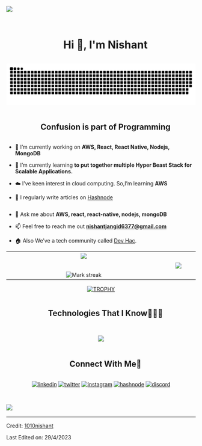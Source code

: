   <!--horizontal divider(gradiant)-->
<img src="https://user-images.githubusercontent.com/73097560/115834477-dbab4500-a447-11eb-908a-139a6edaec5c.gif"><div class="google-auto-placed ap_container" style="width: 100%; height: auto; clear: both; text-align: center;"><ins data-ad-format="auto" class="adsbygoogle adsbygoogle-noablate" data-ad-client="ca-pub-5867915342436534" data-adsbygoogle-status="done" style="display: block; margin: auto; background-color: transparent; height: 0px;" data-ad-status="unfilled"><div id="aswift_3_host" style="border: none; height: 0px; width: 1150px; margin: 0px; padding: 0px; position: relative; visibility: visible; background-color: transparent; display: inline-block; overflow: hidden; opacity: 0;"><iframe id="aswift_3" name="aswift_3" browsingtopics="true" style="left: 0px; position: absolute; top: 0px; border: 0px; width: 1150px; height: 0px; min-height: auto; max-height: none; min-width: auto; max-width: none;" sandbox="allow-forms allow-popups allow-popups-to-escape-sandbox allow-same-origin allow-scripts allow-top-navigation-by-user-activation" width="1150" height="0" frameborder="0" marginwidth="0" marginheight="0" vspace="0" hspace="0" allowtransparency="true" scrolling="no" allow="attribution-reporting; run-ad-auction" src="https://googleads.g.doubleclick.net/pagead/ads?client=ca-pub-5867915342436534&amp;output=html&amp;h=280&amp;adk=196223603&amp;adf=1479443332&amp;w=1150&amp;abgtt=6&amp;fwrn=4&amp;fwrnh=100&amp;lmt=1752981605&amp;num_ads=1&amp;rafmt=1&amp;armr=3&amp;sem=mc&amp;pwprc=3343622871&amp;ad_type=text_image&amp;format=1150x280&amp;url=https%3A%2F%2Fgithubprofile.com%2Ftemplates%2F1010nishant&amp;fwr=0&amp;pra=3&amp;rh=200&amp;rw=1150&amp;rpe=1&amp;resp_fmts=3&amp;wgl=1&amp;fa=27&amp;uach=WyJXaW5kb3dzIiwiMTkuMC4wIiwieDg2IiwiIiwiMTM4LjAuNzIwNC4xNTgiLG51bGwsMCxudWxsLCI2NCIsW1siTm90KUE7QnJhbmQiLCI4LjAuMC4wIl0sWyJDaHJvbWl1bSIsIjEzOC4wLjcyMDQuMTU4Il0sWyJHb29nbGUgQ2hyb21lIiwiMTM4LjAuNzIwNC4xNTgiXV0sMF0.&amp;dt=1752981760366&amp;bpp=1&amp;bdt=800&amp;idt=-M&amp;shv=r20250716&amp;mjsv=m202507150101&amp;ptt=9&amp;saldr=aa&amp;abxe=1&amp;cookie=ID%3D0aac48f9ec0bcb37%3AT%3D1752981598%3ART%3D1752981598%3AS%3DALNI_MYROtVxPuhkjYcWUDSAzqVHLsxbDw&amp;gpic=UID%3D0000116a6f2ceffa%3AT%3D1752981598%3ART%3D1752981598%3AS%3DALNI_MZRruTDWdtECKecfYYiEd2Oi1-sVw&amp;eo_id_str=ID%3D2e18c63c8a30d004%3AT%3D1752981598%3ART%3D1752981598%3AS%3DAA-AfjbM5FGkUHW4aVbUxSR35oYp&amp;prev_fmts=0x0%2C1200x280%2C728x90&amp;nras=4&amp;correlator=7195107299755&amp;frm=20&amp;pv=1&amp;u_tz=330&amp;u_his=4&amp;u_h=864&amp;u_w=1536&amp;u_ah=816&amp;u_aw=1536&amp;u_cd=24&amp;u_sd=1.25&amp;dmc=8&amp;adx=185&amp;ady=809&amp;biw=1521&amp;bih=695&amp;scr_x=0&amp;scr_y=0&amp;eid=95362655%2C95365881%2C95366018%2C95366350%2C31093502%2C95366847%2C95359266%2C95366365%2C95340252%2C95340254&amp;oid=2&amp;pvsid=8947830597370090&amp;tmod=1260504298&amp;uas=0&amp;nvt=1&amp;ref=https%3A%2F%2Fgithubprofile.com%2Ftemplates&amp;fc=1408&amp;brdim=0%2C0%2C0%2C0%2C1536%2C0%2C1536%2C816%2C1536%2C695&amp;vis=1&amp;rsz=%7C%7Cs%7C&amp;abl=NS&amp;fu=128&amp;bc=31&amp;bz=1&amp;td=1&amp;tdf=2&amp;psd=W251bGwsbnVsbCxudWxsLDNd&amp;nt=1&amp;ifi=4&amp;uci=a!4&amp;btvi=2&amp;fsb=1&amp;dtd=10" data-google-container-id="a!4" tabindex="0" title="Advertisement" aria-label="Advertisement" data-google-query-id="CIytgvm9yo4DFTa_ZgIdURwokg" data-load-complete="true"></iframe></div></ins></div>
<!--h1 without bottom border-->
<div id="user-content-toc">
  <ul align="center">
    <summary><h1 style="display: inline-block">Hi 👋, I'm Nishant</h1></summary>
  </ul>
</div>
<!--- snake -->
<div align="center">
  <img src="https://github.com/1999AZZAR/1999AZZAR/blob/main/resources/img/grid-snake.svg" alt="snake">
</div>
<!--h2 without bottom border-->
<div id="user-content-toc">
  <ul align="center">
    <summary><h2 style="display: inline-block">Confusion is part of Programming</h2></summary>
  </ul>
</div>
<!--Intro start-->
<ul style="height: auto !important;">
<li>
<p>🔭 I’m currently working on <strong>AWS, React, React Native, Nodejs, MongoDB</strong></p>
</li>
<li>
<p>🌱 I’m currently learning <strong>to put together multiple Hyper Beast Stack for Scalable Applications.</strong></p>
</li>
<li>
<p>☁️ I’ve keen interest in cloud computing. So,I’m learning <strong>AWS</strong></p>
</li>
<li>
<p>📝 I regularly write articles on <a href="https://1010nishant.hashnode.dev/">Hashnode</a></p>
</li><div class="google-auto-placed ap_container" style="width: 100%; height: auto; clear: both; text-align: center;"><ins data-ad-format="auto" class="adsbygoogle adsbygoogle-noablate" data-ad-client="ca-pub-5867915342436534" data-adsbygoogle-status="done" style="display: block; margin: auto; background-color: transparent; height: 0px;" data-ad-status="unfilled"><div id="aswift_4_host" style="border: none; height: 0px; width: 1118px; margin: 0px; padding: 0px; position: relative; visibility: visible; background-color: transparent; display: inline-block; overflow: hidden; opacity: 0;"><iframe id="aswift_4" name="aswift_4" browsingtopics="true" style="left: 0px; position: absolute; top: 0px; border: 0px; width: 1118px; height: 0px; min-height: auto; max-height: none; min-width: auto; max-width: none;" sandbox="allow-forms allow-popups allow-popups-to-escape-sandbox allow-same-origin allow-scripts allow-top-navigation-by-user-activation" width="1118" height="0" frameborder="0" marginwidth="0" marginheight="0" vspace="0" hspace="0" allowtransparency="true" scrolling="no" allow="attribution-reporting; run-ad-auction" src="https://googleads.g.doubleclick.net/pagead/ads?client=ca-pub-5867915342436534&amp;output=html&amp;h=280&amp;adk=1090150545&amp;adf=776982358&amp;w=1118&amp;abgtt=6&amp;fwrn=4&amp;fwrnh=100&amp;lmt=1752981605&amp;num_ads=1&amp;rafmt=1&amp;armr=3&amp;sem=mc&amp;pwprc=3343622871&amp;ad_type=text_image&amp;format=1118x280&amp;url=https%3A%2F%2Fgithubprofile.com%2Ftemplates%2F1010nishant&amp;fwr=0&amp;pra=3&amp;rh=200&amp;rw=1118&amp;rpe=1&amp;resp_fmts=3&amp;wgl=1&amp;fa=27&amp;uach=WyJXaW5kb3dzIiwiMTkuMC4wIiwieDg2IiwiIiwiMTM4LjAuNzIwNC4xNTgiLG51bGwsMCxudWxsLCI2NCIsW1siTm90KUE7QnJhbmQiLCI4LjAuMC4wIl0sWyJDaHJvbWl1bSIsIjEzOC4wLjcyMDQuMTU4Il0sWyJHb29nbGUgQ2hyb21lIiwiMTM4LjAuNzIwNC4xNTgiXV0sMF0.&amp;dt=1752981760366&amp;bpp=1&amp;bdt=800&amp;idt=-M&amp;shv=r20250716&amp;mjsv=m202507150101&amp;ptt=9&amp;saldr=aa&amp;abxe=1&amp;cookie=ID%3D0aac48f9ec0bcb37%3AT%3D1752981598%3ART%3D1752981598%3AS%3DALNI_MYROtVxPuhkjYcWUDSAzqVHLsxbDw&amp;gpic=UID%3D0000116a6f2ceffa%3AT%3D1752981598%3ART%3D1752981598%3AS%3DALNI_MZRruTDWdtECKecfYYiEd2Oi1-sVw&amp;eo_id_str=ID%3D2e18c63c8a30d004%3AT%3D1752981598%3ART%3D1752981598%3AS%3DAA-AfjbM5FGkUHW4aVbUxSR35oYp&amp;prev_fmts=0x0%2C1200x280%2C728x90%2C1150x280&amp;nras=5&amp;correlator=7195107299755&amp;frm=20&amp;pv=1&amp;u_tz=330&amp;u_his=4&amp;u_h=864&amp;u_w=1536&amp;u_ah=816&amp;u_aw=1536&amp;u_cd=24&amp;u_sd=1.25&amp;dmc=8&amp;adx=217&amp;ady=1455&amp;biw=1521&amp;bih=695&amp;scr_x=0&amp;scr_y=0&amp;eid=95362655%2C95365881%2C95366018%2C95366350%2C31093502%2C95366847%2C95359266%2C95366365%2C95340252%2C95340254&amp;oid=2&amp;pvsid=8947830597370090&amp;tmod=1260504298&amp;uas=0&amp;nvt=1&amp;ref=https%3A%2F%2Fgithubprofile.com%2Ftemplates&amp;fc=1408&amp;brdim=0%2C0%2C0%2C0%2C1536%2C0%2C1536%2C816%2C1536%2C695&amp;vis=1&amp;rsz=%7C%7Cs%7C&amp;abl=NS&amp;fu=128&amp;bc=31&amp;bz=1&amp;td=1&amp;tdf=2&amp;psd=W251bGwsbnVsbCxudWxsLDNd&amp;nt=1&amp;ifi=5&amp;uci=a!5&amp;btvi=3&amp;fsb=1&amp;dtd=12" data-google-container-id="a!5" tabindex="0" title="Advertisement" aria-label="Advertisement" data-google-query-id="CPC5gvm9yo4DFS2ZZgId6vcw0w" data-load-complete="true"></iframe></div></ins></div>
<li>
<p>💬 Ask me about <strong>AWS, react, react-native, nodejs, mongoDB</strong></p>
</li>
<li>
<p>📫 Feel free to reach me out <strong><a href="mailto:nishantjangid6377@gmail.com">nishantjangid6377@gmail.com</a></strong></p>
</li>
<li>
<p>🏠 Also We’ve a tech community called <a href="https://discord.com/invite/p4TWyft886">Dev Hac</a>.</p>
</li>
</ul>
<!--Intro end-->
<!--- stats & Trophy (start) -->
<p align="center">
  <!--- stats (start) -->
</p>
<table align="center">
<tbody><tr border="none" style="height: auto !important;">
<td width="50%" align="center" style="height: auto !important;">
  <img align="center" src="https://github-readme-stats.vercel.app/api?username=1010nishant&amp;theme=dark&amp;show_icons=true&amp;count_private=true"><div class="google-auto-placed ap_container" style="width: 100%; height: auto; clear: both; text-align: center;"><ins data-ad-format="auto" class="adsbygoogle adsbygoogle-noablate" data-ad-client="ca-pub-5867915342436534" data-adsbygoogle-status="done" style="display: block; margin: auto; background-color: transparent; height: 0px;" data-ad-status="unfilled"><div id="aswift_5_host" style="border: none; height: 0px; width: 398px; margin: 0px; padding: 0px; position: relative; visibility: visible; background-color: transparent; display: inline-block; overflow: hidden; opacity: 0;"><iframe id="aswift_5" name="aswift_5" browsingtopics="true" style="left: 0px; position: absolute; top: 0px; border: 0px; width: 398px; height: 0px; min-height: auto; max-height: none; min-width: auto; max-width: none;" sandbox="allow-forms allow-popups allow-popups-to-escape-sandbox allow-same-origin allow-scripts allow-top-navigation-by-user-activation" width="398" height="0" frameborder="0" marginwidth="0" marginheight="0" vspace="0" hspace="0" allowtransparency="true" scrolling="no" allow="attribution-reporting; run-ad-auction" src="https://googleads.g.doubleclick.net/pagead/ads?client=ca-pub-5867915342436534&amp;output=html&amp;h=280&amp;adk=95229830&amp;adf=871419146&amp;w=398&amp;abgtt=6&amp;fwrn=4&amp;fwrnh=100&amp;lmt=1752981605&amp;num_ads=1&amp;rafmt=1&amp;armr=3&amp;sem=mc&amp;pwprc=3343622871&amp;ad_type=text_image&amp;format=398x280&amp;url=https%3A%2F%2Fgithubprofile.com%2Ftemplates%2F1010nishant&amp;fwr=0&amp;pra=3&amp;rh=331&amp;rw=397&amp;rpe=1&amp;resp_fmts=3&amp;wgl=1&amp;fa=27&amp;uach=WyJXaW5kb3dzIiwiMTkuMC4wIiwieDg2IiwiIiwiMTM4LjAuNzIwNC4xNTgiLG51bGwsMCxudWxsLCI2NCIsW1siTm90KUE7QnJhbmQiLCI4LjAuMC4wIl0sWyJDaHJvbWl1bSIsIjEzOC4wLjcyMDQuMTU4Il0sWyJHb29nbGUgQ2hyb21lIiwiMTM4LjAuNzIwNC4xNTgiXV0sMF0.&amp;dt=1752981760366&amp;bpp=1&amp;bdt=800&amp;idt=1&amp;shv=r20250716&amp;mjsv=m202507150101&amp;ptt=9&amp;saldr=aa&amp;abxe=1&amp;cookie=ID%3D0aac48f9ec0bcb37%3AT%3D1752981598%3ART%3D1752981598%3AS%3DALNI_MYROtVxPuhkjYcWUDSAzqVHLsxbDw&amp;gpic=UID%3D0000116a6f2ceffa%3AT%3D1752981598%3ART%3D1752981598%3AS%3DALNI_MZRruTDWdtECKecfYYiEd2Oi1-sVw&amp;eo_id_str=ID%3D2e18c63c8a30d004%3AT%3D1752981598%3ART%3D1752981598%3AS%3DAA-AfjbM5FGkUHW4aVbUxSR35oYp&amp;prev_fmts=0x0%2C1200x280%2C728x90%2C1150x280%2C1118x280&amp;nras=6&amp;correlator=7195107299755&amp;frm=20&amp;pv=1&amp;u_tz=330&amp;u_his=4&amp;u_h=864&amp;u_w=1536&amp;u_ah=816&amp;u_aw=1536&amp;u_cd=24&amp;u_sd=1.25&amp;dmc=8&amp;adx=350&amp;ady=2044&amp;biw=1521&amp;bih=695&amp;scr_x=0&amp;scr_y=0&amp;eid=95362655%2C95365881%2C95366018%2C95366350%2C31093502%2C95366847%2C95359266%2C95366365%2C95340252%2C95340254&amp;oid=2&amp;pvsid=8947830597370090&amp;tmod=1260504298&amp;uas=0&amp;nvt=1&amp;ref=https%3A%2F%2Fgithubprofile.com%2Ftemplates&amp;fc=1408&amp;brdim=0%2C0%2C0%2C0%2C1536%2C0%2C1536%2C816%2C1536%2C695&amp;vis=1&amp;rsz=%7C%7Cs%7C&amp;abl=NS&amp;fu=128&amp;bc=31&amp;bz=1&amp;td=1&amp;tdf=2&amp;psd=W251bGwsbnVsbCxudWxsLDNd&amp;nt=1&amp;ifi=6&amp;uci=a!6&amp;btvi=4&amp;fsb=1&amp;dtd=13" data-google-container-id="a!6" tabindex="0" title="Advertisement" aria-label="Advertisement" data-google-query-id="CI21gvm9yo4DFfugZgIdpVsWMQ" data-load-complete="true"></iframe></div></ins></div>
  <br><br>
  <img title="🔥 Get streak stats for your profile at git.io/streak-stats" alt="Mark streak" src="https://github-readme-streak-stats.herokuapp.com/?user=1010nishant&amp;theme=dark&amp;hide_border=false"> 
</td><td width="50%" align="center">
  <img align="center" src="https://github-readme-stats.anuraghazra1.vercel.app/api/top-langs/?username=1010nishant&amp;theme=dark&amp;hide_border=false&amp;no-bg=true&amp;no-frame=true&amp;langs_count=10">
  </td>
</tr>
</tbody></table>
<!--- stats (end) -->
<!--- trophy (start) -->
<div align="center">
  <a href="https://github.com/ryo-ma/github-profile-trophy" title="Go to Source">
      <img align="center" width="84%" src="https://github-profile-trophy.vercel.app/?username=1010nishant&amp;theme=radical&amp;row=1&amp;column=7&amp;margin-h=15&amp;margin-w=5&amp;no-bg=true" alt="TROPHY">
    </a>
</div>
<!--- trophy (start) -->
<p></p>        
<!--- stats (end) -->
<!--h1 without bottom border-->
<div id="user-content-toc">
  <ul align="center">
    <summary><h2 style="display: inline-block">Technologies That I Know👨🏻‍💻</h2></summary>
  </ul>
</div>
<!--tech stack icons-->
<div class="google-auto-placed" style="width: 100%; height: auto; clear: both; text-align: center;"><ins data-ad-format="auto" class="adsbygoogle adsbygoogle-noablate" data-ad-client="ca-pub-5867915342436534" data-adsbygoogle-status="done" style="display: block; margin: 10px auto 16px; background-color: transparent; height: 0px;" data-ad-status="unfilled"><div id="aswift_6_host" style="border: none; height: 0px; width: 1150px; margin: 0px; padding: 0px; position: relative; visibility: visible; background-color: transparent; display: inline-block; overflow: hidden; opacity: 0;"><iframe id="aswift_6" name="aswift_6" browsingtopics="true" style="left: 0px; position: absolute; top: 0px; border: 0px; width: 1150px; height: 0px; min-height: auto; max-height: none; min-width: auto; max-width: none;" sandbox="allow-forms allow-popups allow-popups-to-escape-sandbox allow-same-origin allow-scripts allow-top-navigation-by-user-activation" width="1150" height="0" frameborder="0" marginwidth="0" marginheight="0" vspace="0" hspace="0" allowtransparency="true" scrolling="no" allow="attribution-reporting; run-ad-auction" src="https://googleads.g.doubleclick.net/pagead/ads?client=ca-pub-5867915342436534&amp;output=html&amp;h=280&amp;adk=1296727556&amp;adf=3387195320&amp;pi=t.aa~a.4260915274~rp.1&amp;w=1150&amp;abgtt=6&amp;fwrn=4&amp;fwrnh=100&amp;lmt=1752981605&amp;rafmt=1&amp;to=qs&amp;pwprc=3343622871&amp;format=1150x280&amp;url=https%3A%2F%2Fgithubprofile.com%2Ftemplates%2F1010nishant&amp;fwr=0&amp;pra=3&amp;rpe=1&amp;resp_fmts=3&amp;wgl=1&amp;fa=40&amp;uach=WyJXaW5kb3dzIiwiMTkuMC4wIiwieDg2IiwiIiwiMTM4LjAuNzIwNC4xNTgiLG51bGwsMCxudWxsLCI2NCIsW1siTm90KUE7QnJhbmQiLCI4LjAuMC4wIl0sWyJDaHJvbWl1bSIsIjEzOC4wLjcyMDQuMTU4Il0sWyJHb29nbGUgQ2hyb21lIiwiMTM4LjAuNzIwNC4xNTgiXV0sMF0.&amp;dt=1752981760394&amp;bpp=1&amp;bdt=828&amp;idt=1&amp;shv=r20250716&amp;mjsv=m202507150101&amp;ptt=9&amp;saldr=aa&amp;abxe=1&amp;cookie=ID%3D0aac48f9ec0bcb37%3AT%3D1752981598%3ART%3D1752981598%3AS%3DALNI_MYROtVxPuhkjYcWUDSAzqVHLsxbDw&amp;gpic=UID%3D0000116a6f2ceffa%3AT%3D1752981598%3ART%3D1752981598%3AS%3DALNI_MZRruTDWdtECKecfYYiEd2Oi1-sVw&amp;eo_id_str=ID%3D2e18c63c8a30d004%3AT%3D1752981598%3ART%3D1752981598%3AS%3DAA-AfjbM5FGkUHW4aVbUxSR35oYp&amp;prev_fmts=0x0%2C1200x280%2C728x90%2C1150x280%2C1118x280%2C398x280&amp;nras=7&amp;correlator=7195107299755&amp;frm=20&amp;pv=1&amp;u_tz=330&amp;u_his=4&amp;u_h=864&amp;u_w=1536&amp;u_ah=816&amp;u_aw=1536&amp;u_cd=24&amp;u_sd=1.25&amp;dmc=8&amp;adx=185&amp;ady=2746&amp;biw=1521&amp;bih=695&amp;scr_x=0&amp;scr_y=0&amp;eid=95362655%2C95365881%2C95366018%2C95366350%2C31093502%2C95366847%2C95359266%2C95366365%2C95340252%2C95340254&amp;oid=2&amp;pvsid=8947830597370090&amp;tmod=1260504298&amp;uas=0&amp;nvt=1&amp;ref=https%3A%2F%2Fgithubprofile.com%2Ftemplates&amp;fc=1920&amp;brdim=0%2C0%2C0%2C0%2C1536%2C0%2C1536%2C816%2C1536%2C695&amp;vis=1&amp;rsz=%7C%7Cs%7C&amp;abl=NS&amp;fu=128&amp;bc=31&amp;bz=1&amp;td=1&amp;tdf=2&amp;psd=W251bGwsbnVsbCxudWxsLDNd&amp;nt=1&amp;ifi=7&amp;uci=a!7&amp;btvi=5&amp;fsb=1&amp;dtd=11" data-google-container-id="a!7" tabindex="0" title="Advertisement" aria-label="Advertisement" data-google-query-id="CMqphfm9yo4DFeCQZgId8T4Mrw" data-load-complete="true"></iframe></div></ins></div><p align="center">
  <a href="https://skillicons.dev">
    <img src="https://skillicons.dev/icons?i=git,aws,bootstrap,c,cpp,css,discord,docker,dynamodb,express,figma,firebase,github,html,idea,java,js,kotlin,linux,md,materialui,mongodb,mysql,nextjs,nodejs,postman,py,react,redux,tailwind,ts,vscode&amp;perline=14">
  </a>
</p>
<!-- Connect with me -->
<!--h2 without bottom border-->
<div id="user-content-toc">
  <ul align="center">
    <summary><h2 style="display: inline-block">Connect With Me🤝</h2></summary>
  </ul>
</div>
<!--icons and links-->
<p align="center">
<a href="https://www.linkedin.com/in/1010nishant/" target="blank"><img align="center" src="https://user-images.githubusercontent.com/88904952/234979284-68c11d7f-1acc-4f0c-ac78-044e1037d7b0.png" alt="linkedin" height="50" width="50"></a>
<a href="https://twitter.com/1010nishant" target="blank"><img align="center" src="https://user-images.githubusercontent.com/88904952/234980676-61bfb021-ecc8-48f7-88e6-34c1b06c4a58.png" alt="twitter" height="50" width="50"></a> 
<a href="https://www.instagram.com/nishant.jangir.1010/" target="blank"><img align="center" src="https://user-images.githubusercontent.com/88904952/234981169-2dd1e58f-4b7e-468c-8213-034ba62156c3.png" alt="instagram" height="50" width="50"></a>
<a href="https://1010nishant.hashnode.dev/" target="blank"><img align="center" src="https://user-images.githubusercontent.com/88904952/234982196-562aea17-5532-4550-8c08-1c7cb994a541.png" alt="hashnode" height="50" width="50"></a>
<a href="https://discord.gg/UjwKkJsXsf" target="blank"><img align="center" src="https://user-images.githubusercontent.com/88904952/234982627-019fd336-6248-453c-9b05-97c13fd1d207.png" alt="discord" height="50" width="50"></a>
</p>
<!--profile visit count-->
<div align="center">
<p><a href="https://visitcount.itsvg.in"><img src="https://visitcount.itsvg.in/api?id=1010nishant&amp;icon=3&amp;color=6" alt=""></a></p>
</div>
<!--horizontal divider(gradiant)-->
<img src="https://user-images.githubusercontent.com/73097560/115834477-dbab4500-a447-11eb-908a-139a6edaec5c.gif">
<hr>
<p>Credit: <a href="https://github.com/1010nishant">1010nishant</a></p>
<p>Last Edited on: 29/4/2023</p> 
